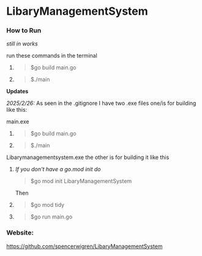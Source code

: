 # LibaryManagementSystem


### How to Run 
*still in works*

run these commands in the terminal
1. >$go build main.go
2. >$./main



**Updates**

*2025/2/26:* As seen in the .gitignore I have two .exe files
one/is for building like this:

main.exe
1. >$go build main.go
2. >$./main

Libarymanagementsystem.exe
the other is for building it like this
1. *If you don't have a go.mod init do*
    >$go mod init LibaryManagementSystem
    
    Then
2. >$go mod tidy
3. >$go run main.go


### Website:
https://github.com/spencerwigren/LibaryManagementSystem


